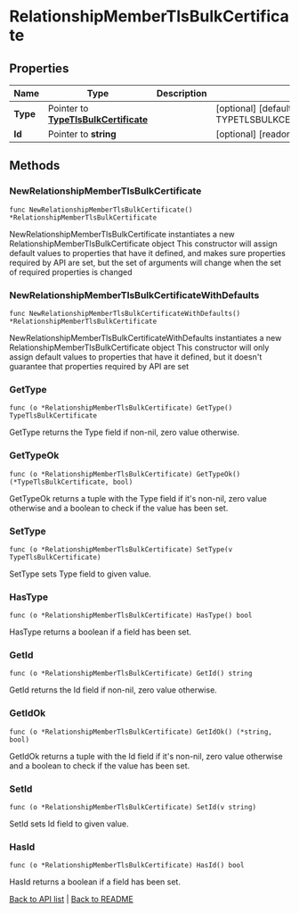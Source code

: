 # RelationshipMemberTlsBulkCertificate

## Properties

Name | Type | Description | Notes
------------ | ------------- | ------------- | -------------
**Type** | Pointer to [**TypeTlsBulkCertificate**](TypeTlsBulkCertificate.md) |  | [optional] [default to TYPETLSBULKCERTIFICATE_TLS_BULK_CERTIFICATE]
**Id** | Pointer to **string** |  | [optional] [readonly] 

## Methods

### NewRelationshipMemberTlsBulkCertificate

`func NewRelationshipMemberTlsBulkCertificate() *RelationshipMemberTlsBulkCertificate`

NewRelationshipMemberTlsBulkCertificate instantiates a new RelationshipMemberTlsBulkCertificate object
This constructor will assign default values to properties that have it defined,
and makes sure properties required by API are set, but the set of arguments
will change when the set of required properties is changed

### NewRelationshipMemberTlsBulkCertificateWithDefaults

`func NewRelationshipMemberTlsBulkCertificateWithDefaults() *RelationshipMemberTlsBulkCertificate`

NewRelationshipMemberTlsBulkCertificateWithDefaults instantiates a new RelationshipMemberTlsBulkCertificate object
This constructor will only assign default values to properties that have it defined,
but it doesn't guarantee that properties required by API are set

### GetType

`func (o *RelationshipMemberTlsBulkCertificate) GetType() TypeTlsBulkCertificate`

GetType returns the Type field if non-nil, zero value otherwise.

### GetTypeOk

`func (o *RelationshipMemberTlsBulkCertificate) GetTypeOk() (*TypeTlsBulkCertificate, bool)`

GetTypeOk returns a tuple with the Type field if it's non-nil, zero value otherwise
and a boolean to check if the value has been set.

### SetType

`func (o *RelationshipMemberTlsBulkCertificate) SetType(v TypeTlsBulkCertificate)`

SetType sets Type field to given value.

### HasType

`func (o *RelationshipMemberTlsBulkCertificate) HasType() bool`

HasType returns a boolean if a field has been set.

### GetId

`func (o *RelationshipMemberTlsBulkCertificate) GetId() string`

GetId returns the Id field if non-nil, zero value otherwise.

### GetIdOk

`func (o *RelationshipMemberTlsBulkCertificate) GetIdOk() (*string, bool)`

GetIdOk returns a tuple with the Id field if it's non-nil, zero value otherwise
and a boolean to check if the value has been set.

### SetId

`func (o *RelationshipMemberTlsBulkCertificate) SetId(v string)`

SetId sets Id field to given value.

### HasId

`func (o *RelationshipMemberTlsBulkCertificate) HasId() bool`

HasId returns a boolean if a field has been set.


[Back to API list](../README.md#documentation-for-api-endpoints) | [Back to README](../README.md)


